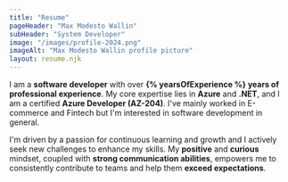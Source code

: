 ```yaml
---
title: "Resume"
pageHeader: "Max Modesto Wallin"
subHeader: "System Developer"
image: "/images/profile-2024.png"
imageAlt: "Max Modesto Wallin profile picture"
layout: resume.njk
---
```


I am a **software developer** with over **{% yearsOfExperience %} years of professional experience**. My core expertise lies in **Azure** and **.NET**, and I am a certified **Azure Developer (AZ-204)**. I've mainly worked in E-commerce and Fintech but I'm interested in software development in general.

I'm driven by a passion for continuous learning and growth and I actively seek new challenges to enhance my skills. My **positive** and **curious** mindset, coupled with **strong communication abilities**, empowers me to consistently contribute to teams and help them **exceed expectations**.
